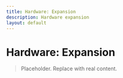 ```yaml
---
title: Hardware: Expansion
description: Hardware expansion
layout: default
---
```

# Hardware: Expansion

> Placeholder. Replace with real content.
